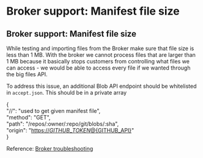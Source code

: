 # Broker support: Manifest file size

## Broker support: Manifest file size

While testing and importing files from the Broker make sure that file size is less than 1 MB. With the broker we cannot process files that are larger than 1 MB because it basically stops customers from controlling what files we can access - we would be able to access every file if we wanted through the big files API.

To address this issue, an additional Blob API endpoint should be whitelisted in `accept.json`. This should be in a private array

{  
"//": "used to get given manifest file",  
"method": "GET",  
"path": "/repos/:owner/:repo/git/blobs/:sha",  
"origin": "[https://${GITHUB\_TOKEN}@${GITHUB\_API}](https://${GITHUB_TOKEN}@${GITHUB_API})"  
}

Reference: [Broker troubleshooting](https://github.com/snyk/broker#troubleshooting)

